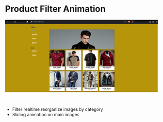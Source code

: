 # Product Filter Animation

![](https://github.com/u-n-s-t-o-p-p-a-b-l-e/dashboard/blob/main/product-filter-animation/img/product-filter-animation.png)

<br/>

+ Filter realtime reorganize images by category
+ Sliding animation on main images
